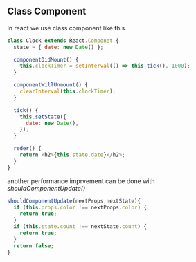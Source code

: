 ## Class Component

In react we use class component like this.

```js
class Clock extends React.Componet {
  state = { date: new Date() };

  componentDidMount() {
    this.clockTimer = setInterval(() => this.tick(), 1000);
  }

  componentWillUnmount() {
    clearInterval(this.clockTimer);
  }

  tick() {
    this.setState({
      date: new Date(),
    });
  }

  reder() {
    return <h2>{this.state.date}</h2>;
  }
}
```

another performance imprvement can be done with _shouldComponentUpdate()_

```js
shouldComponentUpdate(nextProps,nextState){
  if (this.props.color !== nextProps.color) {
    return true;
  }
  if (this.state.count !== nextState.count) {
    return true;
  }
  return false;
}
```
